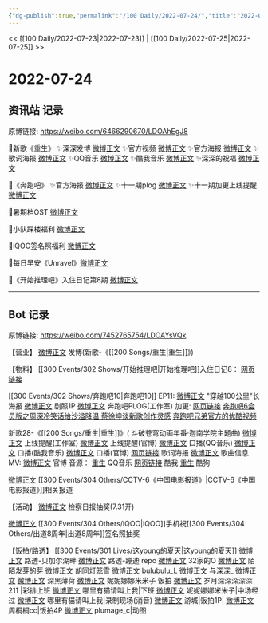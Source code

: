 ```yaml
---
{"dg-publish":true,"permalink":"/100 Daily/2022-07-24/","title":"2022-07-24","created":"2022-12-06T16:50:03.000+08:00","updated":"2023-04-11T14:46:33.000+08:00"}
---
```



<< [[100 Daily/2022-07-23\|2022-07-23]] | [[100 Daily/2022-07-25\|2022-07-25]] >>

# 2022-07-24

## 资讯站 记录

原博链接: https://weibo.com/6466290670/LDOAhEgJ8

🌟新歌《重生》
✨深深发博 [微博正文](https://m.weibo.cn/6466290670/4794705495460640)
✨官方视频 [微博正文](https://m.weibo.cn/6466290670/4794702992250365)
✨官方海报 [微博正文](https://m.weibo.cn/6466290670/4794702769160575)
✨歌词海报 [微博正文](https://m.weibo.cn/6466290670/4794711640375809)
✨QQ音乐 [微博正文](https://m.weibo.cn/6466290670/4794702282624188)
✨酷我音乐 [微博正文](https://m.weibo.cn/6466290670/4794703415087449)
✨深深的祝福 [微博正文](https://m.weibo.cn/6466290670/4794706497900369)

🌟《奔跑吧》
✨官方海报 [微博正文](https://m.weibo.cn/6466290670/4794790937624686)
✨十一期plog [微博正文](https://m.weibo.cn/6466290670/4794758624447547)
✨十一期加更上线提醒 [微博正文](https://m.weibo.cn/6466290670/4794736231584439)

🌟暑期档OST [微博正文](https://m.weibo.cn/6466290670/4794872324692817)

🌟小队踩楼福利 [微博正文](https://m.weibo.cn/6466290670/4794807882355843)

🌟iQOO签名照福利 [微博正文](https://m.weibo.cn/6466290670/4794897897098209)

🌟每日早安《Unravel》[微博正文](https://m.weibo.cn/6466290670/4794674898798688)

🌟《开始推理吧》入住日记第8期 [微博正文](https://m.weibo.cn/6466290670/4794824862206297)

---
## Bot 记录

原博链接: https://weibo.com/7452765754/LDOAYsVQk

【营业】
[微博正文](http://weibo.com/1736988591/LDJEWDyEC) 发博(新歌-《[[200 Songs/重生\|重生]]》)

【物料】
[[300 Events/302 Shows/开始推理吧\|开始推理吧]]入住日记8：
[网页链接](https://weibo.cn/sinaurl?u=http%3A%2F%2Fm.v.qq.com%2Fx%2Fcover%2Fx%2Fmzc00200jwxc9so%2Fb00439fy5mk.html%3F%26url_from%3Dshare%26second_share%3D0%26share_from%3Dcopy)

[[300 Events/302 Shows/奔跑吧10\|奔跑吧10]] EP11:
[微博正文](https://weibo.com/5242381821/LDKfJdZpk) "穿越100公里"长海报
[微博正文](https://weibo.com/5242381821/LDLPa37Py) 剧照1P
[微博正文](http://weibo.com/7478855230/LDL2zsftL) 奔跑吧PLOG(工作室)
加更:
[网页链接](https://weibo.cn/sinaurl?u=http%3A%2F%2Fm.v.qq.com%2Fx%2Fcover%2Fx%2Fmzc00200iac0ef2%2Fz0043zsv94p.html%3F%26url_from%3Dshare%26second_share%3D0%26share_from%3Dcopy%26pgid%3Dpage_detail%26mod_id%3Dmod_toolbar_new)
[奔跑吧6会员版之周深冷笑话给沙溢降温 蔡徐坤谈新歌创作灵感](https://weibo.cn/sinaurl?u=http%3A%2F%2Fm.iqiyi.com%2Fv_1wq38dsjs4g.html%3Fsocial_platform%3Dlink%26p1%3D2_21_211)
[奔跑吧兄弟官方的优酷视频](https://weibo.cn/sinaurl?u=https%3A%2F%2Fv.youku.com%2Fv_show%2Fid_XNTg2OTY1Mzc5Mg%3D%3D.html%3Fshowid%3Ddebf09fea69e417bb028)

新歌28-《[[200 Songs/重生\|重生]]》( 斗破苍穹动画年番·迦南学院主题曲)
[微博正文](https://m.weibo.cn/7478855230/4794695735315724) 上线提醒(工作室)
[微博正文](https://m.weibo.cn/5898310988/4794695710936580) 上线提醒(官博)
[微博正文](https://m.weibo.cn/2169129705/4794695731381194) 口播(QQ音乐)
[微博正文](https://m.weibo.cn/1738434147/4794695714343818) 口播(酷我音乐)
[微博正文](https://m.weibo.cn/5898310988/4794703264616085) 口播(官博)
[网页链接](https://m.weibo.cn/status/4794710810166370) 歌词海报
[微博正文](https://m.weibo.cn/6466290670/4794547286311648) 歌曲信息
MV:
[微博正文](https://m.weibo.cn/5898310988/4794698231448664) 官博
音源：
[重生](https://weibo.cn/sinaurl?u=https%3A%2F%2Fi.y.qq.com%2Fv8%2Fplaysong.html%3Fsongid%3D368397311%26source%3Dyqq%26ADTAG%3Dhz_wb_sf%26channelId%3D10081987) QQ音乐
[网页链接](https://weibo.cn/sinaurl?u=http%3A%2F%2Fm.kuwo.cn%2Fnewh5app%2Fplay_detail%2F229069753) 酷我
[重生](https://weibo.cn/sinaurl?u=https%3A%2F%2Ft1.kugou.com%2Fsong.html%3Fid%3D2urUifdzBV3) 酷狗

[微博正文](https://weibo.com/1261788454/LDNkuE6bY) [[300 Events/304 Others/CCTV-6《中国电影报道》\|CCTV-6《中国电影报道》]]相关报道

【活动】
[微博正文](http://weibo.com/7168618354/LDIOf8V3p) 检察日报抽奖(7.31开)

[微博正文](https://m.weibo.cn/6960161079/4794892050240383) [[300 Events/304 Others/iQOO\|iQOO]]手机祝[[300 Events/304 Others/出道8周年\|出道8周年]]签名照抽奖

【饭拍/路透】
[[300 Events/301 Lives/这young的夏天\|这young的夏天]]
[微博正文](http://weibo.com/5927465467/LDFAEd54n) 路透-贝加尔湖畔
[微博正文](https://weibo.com/1901459883/LDN5vjNNt) 路透-蹦迪
repo
[微博正文](http://weibo.com/3223565345/LDFHLFSM4) 32家的O
[微博正文](http://weibo.com/2284245305/LDGBpuPax) 陌陌发芽的芽
[微博正文](http://weibo.com/5352964966/LDILPw4h1) 胡同灯笼雪
[微博正文](https://weibo.com/1658776077/LDGCpwTSO) bulubulu_L
[微博正文](http://weibo.com/7330448895/LDJJg7e3S) 与深深_
[微博正文](https://weibo.com/6433509682/LDKIWC022)
[微博正文](https://weibo.com/1055729542/LDGgGEzTP) 深黑薄荷
[微博正文](https://weibo.com/1848110183/LDMIltLy7) 妮妮娜娜米米子
饭拍
[微博正文](https://weibo.com/1600184310/LDMK7qgP9) 岁月深深深深深211 |彩排上班
[微博正文](http://weibo.com/5836918939/LDJmUbiBs) 哪里有猫请叫上我|下班
[微博正文](https://weibo.com/1848110183/LDFNM1nWB) 妮妮娜娜米米子|中场经过
[微博正文](https://weibo.com/5836918939/LDLU0skff) 哪里有猫请叫上我|录制现场(消音)
[微博正文](https://weibo.com/1801743981/LDGmEkm0S) 游城|饭拍1P|
[微博正文](http://weibo.com/1603683802/LDGgJBSVn) 周桐桐cc|饭拍4P
[微博正文](https://m.weibo.cn/5122158435/4794839067525140) plumage_c|动图
